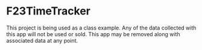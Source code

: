 # F23TimeTracker

This project is being used as a class example.  Any of the data collected with this app will not be used or sold. This app may be removed along with associated data at any point.
